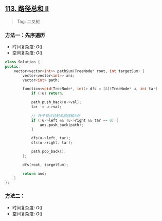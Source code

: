 ## [113. 路径总和 II](https://leetcode.cn/problems/path-sum-ii/description/)

> Tag: 二叉树

### 方法一：先序遍历
* 时间复杂度: ${O()}$
* 空间复杂度: ${O()}$
```cpp
class Solution {
public:
    vector<vector<int>> pathSum(TreeNode* root, int targetSum) {
        vector<vector<int>> ans;
        vector<int> path;

        function<void(TreeNode*, int)> dfs = [&](TreeNode* u, int tar) {
            if (!u) return;

            path.push_back(u->val);
            tar -= u->val;
            
            // 叶子节点且剩余路径和为0
            if (!u->left && !u->right && tar == 0) {
                ans.push_back(path);
            }

            dfs(u->left, tar);
            dfs(u->right, tar);

            path.pop_back();
        };

        dfs(root, targetSum);

        return ans;
    }
};
```

### 方法二：
* 时间复杂度: ${O()}$
* 空间复杂度: ${O()}$
```cpp

```